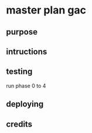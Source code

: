 # master plan gac

## purpose

## intructions

## testing

run phase 0 to 4

## deploying

## credits

